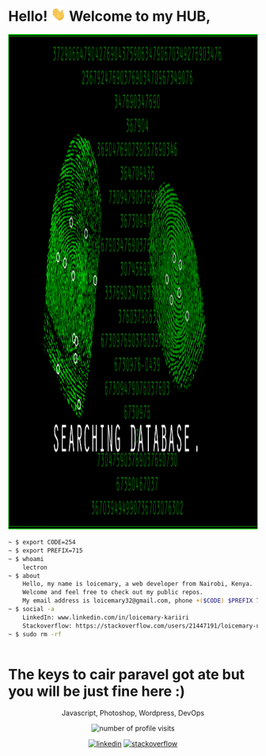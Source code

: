 # Hello! <img src="https://github.com/MichaelGatuma/MichaelGatuma/blob/main/wave.gif" width="30px"> Welcome to my HUB,

<a href=#><img src="download.gif" style="height: 25vh; width: 120vh; "></a>

```sh
~ $ export CODE=254
~ $ export PREFIX=715
~ $ whoami
    lectron
~ $ about
    Hello, my name is loicemary, a web developer from Nairobi, Kenya.
    Welcome and feel free to check out my public repos.
    My email address is loicemary32@gmail.com, phone +($CODE) $PREFIX 745890
~ $ social -a
    LinkedIn: www.linkedin.com/in/loicemary-kariiri
    Stackoverflow: https://stackoverflow.com/users/21447191/loicemary-nyakibia
~ $ sudo rm -rf
    
```
# The keys to cair paravel got ate but you will be just fine here :)

<p align="center">
    Javascript, Photoshop, Wordpress, DevOps
</p>

<p align="center">    
  <img src="https://komarev.com/ghpvc/?username=Loicemary&label=Profile%20views&color=00993c&style=for-the-badge" alt="number of profile visits" />
</p>

<p align="center">
  <a target="_blank" href="https://www.linkedin.com/in/loicemary-kariiri/"><img src="https://img.icons8.com/color/50/000000/linkedin.png" alt="linkedin"/></a>
  <a target="_blank" href="https://stackoverflow.com/users/21447191/loicemary-nyakibia"><img src="https://img.icons8.com/color/50/000000/stackoverflow.png" alt="stackoverflow"/></a>
</p>

<!-- 
[![Loicemary's wakatime stats](https://github-readme-stats.vercel.app/api/wakatime?username=Loicemary)](https://github.com/Loicemary/github-readme-stats) -->
